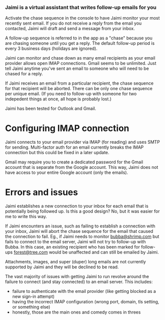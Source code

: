 ### Jaimi is a virtual assistant that writes follow-up emails for you 
Activate the chase sequence in the console to have Jaimi monitor your most recently sent email. If you do not receive a reply from the email you contacted, Jaimi will draft and send a message from your inbox. 

A follow-up sequence is referred to in the app as a "chase" because you are chasing someone until you get a reply. The default follow-up period is every 3 business days (holidays are ignored).

Jaimi can monitor and chase down as many email recipients as your email provider allows open IMAP connections. Gmail seems to be unlimited. Just tell Jaimi anytime you've sent an email to someone who will need to be chased for a reply. 

If Jaimi receives an email from a particular recipient, the chase sequence for that recipient will be aborted. There can be only one chase sequence per unique email. (If you need to follow-up with someone for two indepedent things at once, all hope is probably lost.) 

Jaimi has been tested for Outlook and Gmail.

# Configuring IMAP connection
Jaimi connects to your email provider via IMAP (for reading) and uses SMTP for sending. Multi-factor auth for an email currently breaks the IMAP connection but this could be fixed in a later update. 

Gmail may require you to create a dedicated password for the Gmail account that is separate from the Google account. This way, Jaimi does not have access to your entire Google account (only the emails). 

# Errors and issues
Jaimi establishes a new connection to your inbox for each email that is potentially being followed up. Is this a good design? No, but it was easier for me to write this way. 

If Jaimi encounters an issue, such as failing to establish a connection with your inbox, Jaimi will abort the chase sequence for the email that caused the connection to fail. Eg., if Jaimi needs to monitor bubba@shrimp.com but fails to connect to the email server, Jaimi will not try to follow-up with Bubba. In this case, an existing recipient who has been marked for follow-ups forest@tree.com would be unaffected and can still be emailed by Jaimi. 

Attachments, images, and super (duper) long emails are not currently supported by Jaimi and they will be declined to be read. 

The vast majority of issues with getting Jaimi to run revolve around the failure to connect (and stay connected) to an email server. This includes: 
* failure to authenticate with the email provider (like getting blocked as a new sign-in attempt)
* having the incorrect IMAP configuration (wrong port, domain, tls setting, or something else)
* honestly, those are the main ones and comedy comes in threes